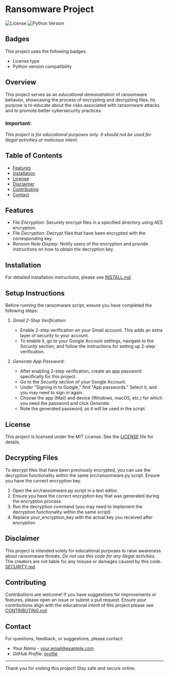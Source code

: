 # Ransomware Project

![License](https://img.shields.io/badge/license-MIT-brightgreen)
![Python Version](https://img.shields.io/badge/python-3.8%2B-blue)


## Badges

This project uses the following badges:
- License type
- Python version compatibility
  
## Overview
This project serves as an *educational demonstration* of ransomware behavior, showcasing the process of encrypting and decrypting files. Its purpose is to educate about the risks associated with ransomware attacks and to promote better cybersecurity practices.

### Important: 
*This project is for educational purposes only. It should not be used for illegal activities or malicious intent.*

## Table of Contents
- [Features](#features)
- [Installation](#installation)
- [License](#license)
- [Disclaimer](#disclaimer)
- [Contributing](#contributing)
- [Contact](#contact)

## Features
- *File Encryption*: Securely encrypt files in a specified directory using AES encryption.
- *File Decryption*: Decrypt files that have been encrypted with the corresponding key.
- *Ransom Note Display*: Notify users of the encryption and provide instructions on how to obtain the decryption key.

## Installation
For detailed installation instructions, please see [INSTALL.md](INSTALL.md).

## Setup Instructions

Before running the ransomware script, ensure you have completed the following steps:

1. *Gmail 2-Step Verification*:
   - Enable 2-step verification on your Gmail account. This adds an extra layer of security to your account.
   - To enable it, go to your Google Account settings, navigate to the *Security* section, and follow the instructions for setting up 2-step verification.

2. *Generate App Password*:
   - After enabling 2-step verification, create an app password specifically for this project.
   - Go to the *Security* section of your Google Account.
   - Under "Signing in to Google," find "App passwords." Select it, and you may need to sign in again.
   - Choose the app (Mail) and device (Windows, macOS, etc.) for which you need the password and click *Generate*.
   - Note the generated password, as it will be used in the script.

## License
This project is licensed under the MIT License. See the [LICENSE](LICENSE) file for details.

## Decrypting Files
To decrypt files that have been previously encrypted, you can use the decryption functionality within the same src/ransomware.py script. Ensure you have the correct encryption key.
1. Open the src/ransomware.py script in a text editor.
2. Ensure you have the correct encryption key that was generated during the encryption process.
3. Run the decryption command (you may need to implement the decryption functionality within the same script)
4. Replace your_encryption_key with the actual key you received after encryption.

## Disclaimer
This project is intended solely for educational purposes to raise awareness about ransomware threats. *Do not use this code for any illegal activities*. The creators are not liable for any misuse or damages caused by this code. [SECURITY.md](SECURITY.md).


## Contributing
Contributions are welcome! If you have suggestions for improvements or features, please open an issue or submit a pull request. Ensure your contributions align with the educational intent of this project.please see [CONTRIBUTING.md](CONTRIBUTING.md).

## Contact
For questions, feedback, or suggestions, please contact:
- *Your Name* - [your.email@example.com](mailto:your.email@example.com)
- *GitHub Profile*: [profile](https://github.com/MABDULAHAD-HUB)

---

Thank you for visiting this project! Stay safe and secure online.
